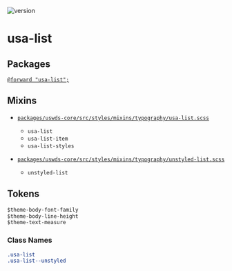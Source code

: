 ![version](https://img.shields.io/badge/version-3.3.0-4287f5.svg?style=flat)

# usa-list

## Packages

[`@forward "usa-list";`](https://github.com/uswds/uswds/tree/v3.3.0/packages/usa-list/)

## Mixins

- [`packages/uswds-core/src/styles/mixins/typography/usa-list.scss`](https://github.com/uswds/uswds/tree/v3.3.0/packages/uswds-core/src/styles/mixins/typography/usa-list.scss)

  - `usa-list`
  - `usa-list-item`
  - `usa-list-styles`

- [`packages/uswds-core/src/styles/mixins/typography/unstyled-list.scss`](https://github.com/uswds/uswds/tree/v3.3.0/packages/uswds-core/src/styles/mixins/typography/unstyled-list.scss)
  - `unstyled-list`

## Tokens

```css
$theme-body-font-family
$theme-body-line-height
$theme-text-measure
```

### Class Names

```css
.usa-list 
.usa-list--unstyled
```
